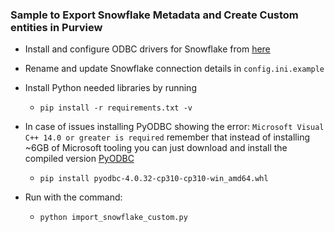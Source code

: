 ### Sample to Export Snowflake Metadata and Create Custom entities in Purview

- Install and configure ODBC drivers for Snowflake from [here](https://sfc-repo.snowflakecomputing.com/odbc/index.html)

- Rename and update Snowflake connection details in `config.ini.example`

- Install Python needed libraries by running
  - `pip install -r requirements.txt -v`

- In case of issues installing PyODBC showing the error: `Microsoft Visual C++ 14.0 or greater is required` remember that instead of installing ~6GB of Microsoft tooling you can just download and install the compiled version [PyODBC](https://pypi.org/project/pyodbc/#files)
  - `pip install pyodbc-4.0.32-cp310-cp310-win_amd64.whl`

- Run with the command:
  - `python import_snowflake_custom.py`
